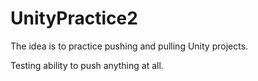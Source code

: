 # UnityPractice2

The idea is to practice pushing and pulling Unity projects.

Testing ability to push anything at all.
